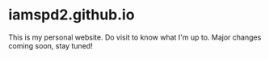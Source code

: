 # iamspd2.github.io
This is my personal website. Do visit to know what I'm up to. Major changes coming soon, stay tuned!
